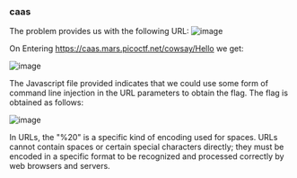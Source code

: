 ### caas

The problem provides us with the following URL:
![image](https://github.com/KarsCode/Cryptonite_PicoCTFTask/assets/117924364/667e1b1a-0561-4a25-adb0-b13c55f0d2b2)



On Entering https://caas.mars.picoctf.net/cowsay/Hello we get:

![image](https://github.com/KarsCode/Cryptonite_PicoCTFTask/assets/117924364/3d8e6b1c-731c-4a59-8f78-c2985bf8fe80)





The Javascript file provided indicates that we could use some form of command line injection in the URL parameters to obtain the flag. 
The flag is obtained as follows: 

![image](https://github.com/KarsCode/Cryptonite_PicoCTFTask/assets/117924364/d0dd4c42-41af-4041-b940-12e9e63a4ac8)



In URLs, the "%20" is a specific kind of encoding used for spaces. URLs cannot contain spaces or certain special characters directly; they must be encoded in a specific format to be recognized and processed correctly by web browsers and servers.
